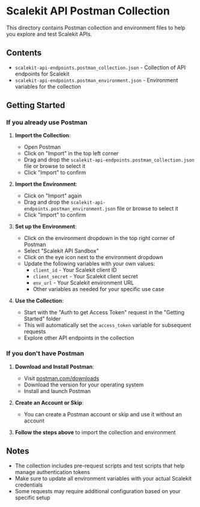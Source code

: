 # Scalekit API Postman Collection

This directory contains Postman collection and environment files to help you explore and test Scalekit APIs.

## Contents

- `scalekit-api-endpoints.postman_collection.json` - Collection of API endpoints for Scalekit
- `scalekit-api-endpoints.postman_environment.json` - Environment variables for the collection

## Getting Started

### If you already use Postman

1. **Import the Collection**:

   - Open Postman
   - Click on "Import" in the top left corner
   - Drag and drop the `scalekit-api-endpoints.postman_collection.json` file or browse to select it
   - Click "Import" to confirm

2. **Import the Environment**:

   - Click on "Import" again
   - Drag and drop the `scalekit-api-endpoints.postman_environment.json` file or browse to select it
   - Click "Import" to confirm

3. **Set up the Environment**:

   - Click on the environment dropdown in the top right corner of Postman
   - Select "Scalekit API Sandbox"
   - Click on the eye icon next to the environment dropdown
   - Update the following variables with your own values:
     - `client_id` - Your Scalekit client ID
     - `client_secret` - Your Scalekit client secret
     - `env_url` - Your Scalekit environment URL
     - Other variables as needed for your specific use case

4. **Use the Collection**:
   - Start with the "Auth to get Access Token" request in the "Getting Started" folder
   - This will automatically set the `access_token` variable for subsequent requests
   - Explore other API endpoints in the collection

### If you don't have Postman

1. **Download and Install Postman**:

   - Visit [postman.com/downloads](https://www.postman.com/downloads/)
   - Download the version for your operating system
   - Install and launch Postman

2. **Create an Account or Skip**:

   - You can create a Postman account or skip and use it without an account

3. **Follow the steps above** to import the collection and environment

## Notes

- The collection includes pre-request scripts and test scripts that help manage authentication tokens
- Make sure to update all environment variables with your actual Scalekit credentials
- Some requests may require additional configuration based on your specific setup
